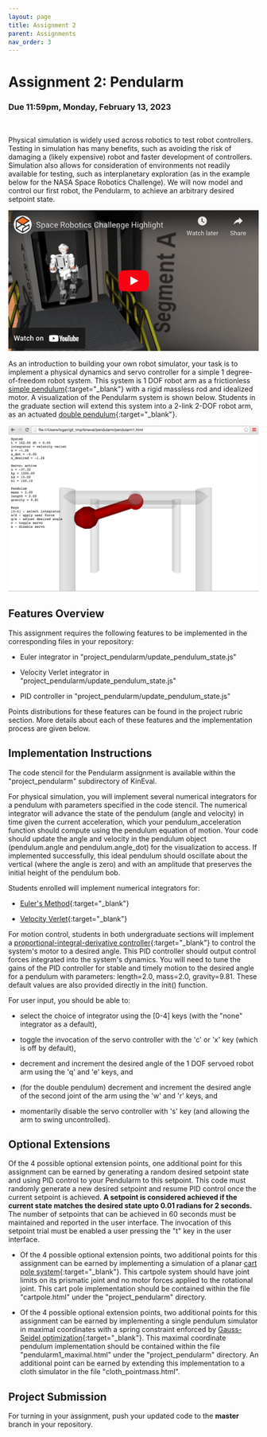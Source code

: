 ```yaml
---
layout: page
title: Assignment 2
parent: Assignments
nav_order: 3
---
```


# Assignment 2: Pendularm
### Due 11:59pm, Monday, February 13, 2023
<br>

Physical simulation is widely used across robotics to test robot controllers. Testing in simulation has many benefits, such as avoiding the risk of damaging a (likely expensive) robot and faster development of controllers. Simulation also allows for consideration of environments not readily available for testing, such as interplanetary exploration (as in the example below for the NASA Space Robotics Challenge). We will now model and control our first robot, the Pendularm, to achieve an arbitrary desired setpoint state.

<center>
<a href="https://youtu.be/vOssEL1xqNs" target="_blank">
<img src="/assets/images/asgn2/space_robotics_video.png" style="width:600px;heigh:auto"></a>
</center>

As an introduction to building your own robot simulator, your task is to implement a physical dynamics and servo controller for a simple 1 degree-of-freedom robot system. This system is 1 DOF robot arm as a frictionless [simple pendulum](https://en.wikipedia.org/wiki/Pendulum){:target="_blank"} with a rigid massless rod and idealized motor. A visualization of the Pendularm system is shown below. Students in the graduate section will extend this system into a 2-link 2-DOF robot arm, as an actuated [double pendulum](https://en.wikipedia.org/wiki/Double_pendulum){:target="_blank"}.

<center>
<img src="/assets/images/asgn2/pendularm.png" alt="Penduluarm browser window."
style="width:900px;heigh:auto"/>
</center>


## Features Overview
This assignment requires the following features to be implemented in the corresponding files in your repository:

- Euler integrator in "project_pendularm/update_pendulum_state.js"

- Velocity Verlet integrator in "project_pendularm/update_pendulum_state.js"

- PID controller in "project_pendularm/update_pendulum_state.js"

Points distributions for these features can be found in the project rubric section. More details about each of these features and the implementation process are given below.


## Implementation Instructions
The code stencil for the Pendularm assignment is available within the "project_pendularm" subdirectory of KinEval.

For physical simulation, you will implement several numerical integrators for a pendulum with parameters specified in the code stencil. The numerical integrator will advance the state of the pendulum (angle and velocity) in time given the current acceleration, which your pendulum_acceleration function should compute using the pendulum equation of motion. Your code should update the angle and velocity in the pendulum object (pendulum.angle and pendulum.angle_dot) for the visualization to access. If implemented successfully, this ideal pendulum should oscillate about the vertical (where the angle is zero) and with an amplitude that preserves the initial height of the pendulum bob.

Students enrolled will implement numerical integrators for:

- [Euler's Method](https://en.wikipedia.org/wiki/Euler_method){:target="_blank"}

- [Velocity Verlet](https://en.wikipedia.org/wiki/Verlet_integration#Velocity_Verlet){:target="_blank"}

For motion control, students in both undergraduate sections will implement a [proportional-integral-derivative controller](https://en.wikipedia.org/wiki/PID_controller){:target="_blank"} to control the system's motor to a desired angle. This PID controller should output control forces integrated into the system's dynamics. You will need to tune the gains of the PID controller for stable and timely motion to the desired angle for a pendulum with parameters: length=2.0, mass=2.0, gravity=9.81. These default values are also provided directly in the init() function.

For user input, you should be able to:

- select the choice of integrator using the [0-4] keys (with the "none" integrator as a default),

- toggle the invocation of the servo controller with the 'c' or 'x' key (which is off by default),

- decrement and increment the desired angle of the 1 DOF servoed robot arm using the 'q' and 'e' keys, and

- (for the double pendulum) decrement and increment the desired angle of the second joint of the arm using the 'w' and 'r' keys, and

- momentarily disable the servo controller with 's' key (and allowing the arm to swing uncontrolled).


## Optional Extensions
Of the 4 possible optional extension points, one additional point for this assignment can be earned by generating a random desired setpoint state and using PID control to your Pendularm to this setpoint. This code must randomly generate a new desired setpoint and resume PID control once the current setpoint is achieved. **A setpoint is considered achieved if the current state matches the desired state upto 0.01 radians for 2 seconds.** The number of setpoints that can be achieved in 60 seconds must be maintained and reported in the user interface. The invocation of this setpoint trial must be enabled a user pressing the "t" key in the user interface.

- Of the 4 possible optional extension points, two additional points for this assignment can be earned by implementing a simulation of a planar [cart pole system](https://en.wikipedia.org/wiki/Inverted_pendulum){:target="_blank"}. This cartpole system should have joint limits on its prismatic joint and no motor forces applied to the rotational joint. This cart pole implementation should be contained within the file "cartpole.html" under the "project_pendularm" directory.

- Of the 4 possible optional extension points, two additional points for this assignment can be earned by implementing a single pendulum simulator in maximal coordinates with a spring constraint enforced by [Gauss-Seidel optimization](https://en.wikipedia.org/wiki/Gauss%E2%80%93Seidel_method){:target="_blank"}. This maximal coordinate pendulum implementation should be contained within the file "pendularm1_maximal.html" under the "project_pendularm" directory. An additional point can be earned by extending this implementation to a cloth simulator in the file "cloth_pointmass.html".


## Project Submission
For turning in your assignment, push your updated code to the **master** branch in your repository.
